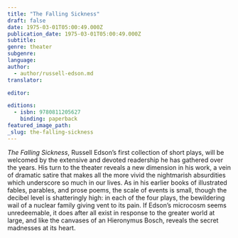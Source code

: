 ```yaml
---
title: "The Falling Sickness"
draft: false
date: 1975-03-01T05:00:49.000Z
publication_date: 1975-03-01T05:00:49.000Z
subtitle:
genre: theater
subgenre:
language:
author:
  - author/russell-edson.md
translator:

editor:

editions:
  - isbn: 9780811205627
    binding: paperback
featured_image_path:
_slug: the-falling-sickness
---
```


_The Falling Sickness_, Russell Edson’s first collection of short plays, will be welcomed by the extensive and devoted readership he has gathered over the years. His turn to the theater reveals a new dimension in his work, a vein of dramatic satire that makes all the more vivid the nightmarish absurdities which underscore so much in our lives. As in his earlier books of illustrated fables, parables, and prose poems, the scale of events is small, though the decibel level is shatteringly high: in each of the four plays, the bewildering wail of a nuclear family giving vent to its pain. If Edson’s microcosm seems unredeemable, it does after all exist in response to the greater world at large, and like the canvases of an Hieronymus Bosch, reveals the secret madnesses at its heart.

